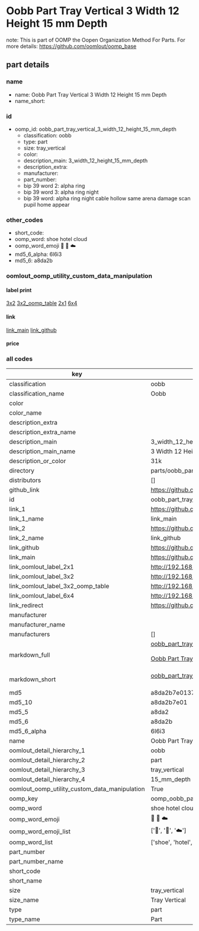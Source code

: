 # Oobb Part Tray Vertical 3 Width 12 Height 15 mm Depth  

note: This is part of OOMP the Oopen Organization Method For Parts. For more details: https://github.com/oomlout/oomp_base

##  part details
  







### name
* name: Oobb Part Tray Vertical 3 Width 12 Height 15 mm Depth
* name_short: 
### id
* oomp_id: oobb_part_tray_vertical_3_width_12_height_15_mm_depth
  * classification: oobb
  * type: part
  * size: tray_vertical
  * color: 
  * description_main: 3_width_12_height_15_mm_depth
  * description_extra: 
  * manufacturer: 
  * part_number: 
  * bip 39 word 2: alpha ring
  * bip 39 word 3: alpha ring night
  * bip 39 word: alpha ring night cable hollow same arena damage scan pupil home appear

### other_codes
* short_code: 
* oomp_word: shoe hotel cloud
* oomp_word_emoji :shoe: :hotel: :cloud:
* md5_6_alpha: 6l6i3
* md5_6: a8da2b






### oomlout_oomp_utility_custom_data_manipulation
#### label print
[3x2](http://192.168.1.245:1112/?label=oomp%206l6i3)
[3x2_oomp_table](http://192.168.1.108:1112/?label=oomp%206l6i3)
[2x1](http://192.168.1.242:1112/?label=oomp%206l6i3)
[6x4](http://192.168.1.55:1112/?label=oomp%206l6i3)    

#### link

[link_main](https://github.com/oomlout/oomlout_oomp_version_1_messy/tree/main/parts/oobb_part_tray_vertical_3_width_12_height_15_mm_depth) [link_github](https://github.com/oomlout/oomlout_oomp_version_1_messy/tree/main/parts/oobb_part_tray_vertical_3_width_12_height_15_mm_depth)                             

#### price







### all codes 
| key | value |  
| --- | --- |  
| classification | oobb |  
| classification_name | Oobb |  
| color |  |  
| color_name |  |  
| description_extra |  |  
| description_extra_name |  |  
| description_main | 3_width_12_height_15_mm_depth |  
| description_main_name | 3 Width 12 Height 15 mm Depth |  
| description_or_color | 31k |  
| directory | parts/oobb_part_tray_vertical_3_width_12_height_15_mm_depth |  
| distributors | [] |  
| github_link | https://github.com/oomlout/oomlout_oomp_part_src/tree/main/parts/oobb_part_tray_vertical_3_width_12_height_15_mm_depth |  
| id | oobb_part_tray_vertical_3_width_12_height_15_mm_depth |  
| link_1 | https://github.com/oomlout/oomlout_oomp_version_1_messy/tree/main/parts/oobb_part_tray_vertical_3_width_12_height_15_mm_depth |  
| link_1_name | link_main |  
| link_2 | https://github.com/oomlout/oomlout_oomp_version_1_messy/tree/main/parts/oobb_part_tray_vertical_3_width_12_height_15_mm_depth |  
| link_2_name | link_github |  
| link_github | https://github.com/oomlout/oomlout_oomp_version_1_messy/tree/main/parts/oobb_part_tray_vertical_3_width_12_height_15_mm_depth |  
| link_main | https://github.com/oomlout/oomlout_oomp_version_1_messy/tree/main/parts/oobb_part_tray_vertical_3_width_12_height_15_mm_depth |  
| link_oomlout_label_2x1 | http://192.168.1.242:1112/?label=oomp%206l6i3 |  
| link_oomlout_label_3x2 | http://192.168.1.245:1112/?label=oomp%206l6i3 |  
| link_oomlout_label_3x2_oomp_table | http://192.168.1.108:1112/?label=oomp%206l6i3 |  
| link_oomlout_label_6x4 | http://192.168.1.55:1112/?label=oomp%206l6i3 |  
| link_redirect | https://github.com/oomlout/oomlout_oomp_version_1_messy/tree/main/parts/oobb_part_tray_vertical_3_width_12_height_15_mm_depth |  
| manufacturer |  |  
| manufacturer_name |  |  
| manufacturers | [] |  
| markdown_full | [oobb_part_tray_vertical_3_width_12_height_15_mm_depth](none)<br>[](none)<br>[Oobb Part Tray Vertical 3 Width 12 Height 15 Mm Depth](none)<br><br> |  
| markdown_short | [oobb_part_tray_vertical_3_width_12_height_15_mm_depth](none)<br><br> |  
| md5 | a8da2b7e0137016efbb671ff2b2e8038 |  
| md5_10 | a8da2b7e01 |  
| md5_5 | a8da2 |  
| md5_6 | a8da2b |  
| md5_6_alpha | 6l6i3 |  
| name | Oobb Part Tray Vertical 3 Width 12 Height 15 mm Depth |  
| oomlout_detail_hierarchy_1 | oobb |  
| oomlout_detail_hierarchy_2 | part |  
| oomlout_detail_hierarchy_3 | tray_vertical |  
| oomlout_detail_hierarchy_4 | 15_mm_depth |  
| oomlout_oomp_utility_custom_data_manipulation | True |  
| oomp_key | oomp_oobb_part_tray_vertical_3_width_12_height_15_mm_depth |  
| oomp_word | shoe hotel cloud |  
| oomp_word_emoji | :shoe: :hotel: :cloud: |  
| oomp_word_emoji_list | [':shoe:', ':hotel:', ':cloud:'] |  
| oomp_word_list | ['shoe', 'hotel', 'cloud'] |  
| part_number |  |  
| part_number_name |  |  
| short_code |  |  
| short_name |  |  
| size | tray_vertical |  
| size_name | Tray Vertical |  
| type | part |  
| type_name | Part |  
